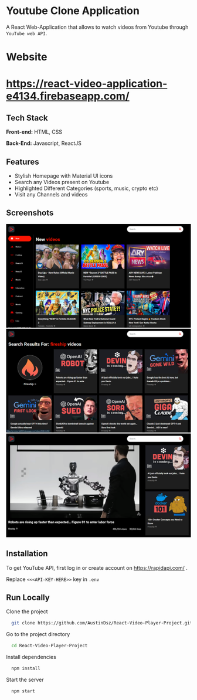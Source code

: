
# Youtube Clone Application 

A React Web-Application that allows to watch videos from Youtube through ```YouTube web API```.


# Website

# https://react-video-application-e4134.firebaseapp.com/


## Tech Stack

**Front-end:** HTML, CSS

**Back-End:** Javascript, ReactJS

## Features

- Stylish Homepage with Material UI icons
- Search any Videos present on Youtube
- Highlighted Different Categories (sports, music, crypto etc)
- Visit any Channels and videos


## Screenshots

![App Screenshot](/screenshots/1.png)
![App Screenshot](/screenshots/2.png)
![App Screenshot](/screenshots/3.png)


## Installation

To get YouTube API, first log in or create account on https://rapidapi.com/ .

Replace ```<<<API-KEY-HERE>>``` key in ```.env```



    
## Run Locally

Clone the project

```bash
  git clone https://github.com/AustinDsz/React-Video-Player-Project.git
```

Go to the project directory

```bash
  cd React-Video-Player-Project
```

Install dependencies

```bash
  npm install
```

Start the server

```bash
  npm start
```




